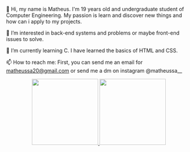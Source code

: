 👋 Hi, my name is Matheus. I'm 19 years old and undergraduate student of Computer Engineering. My passion is learn and discover new things and how can i apply to my projects.

👀 I’m interested in back-end systems and problems or maybe front-end issues to solve.  

🌱 I’m currently learning C. I have learned the basics of HTML and CSS.

📫 How to reach me: First, you can send me an email for matheussa20@gmail.com or send me a dm on instagram @matheussa__

<div align="center">
  <a href="https://github.com/matheussacardoso">
  <img height="180em" src="https://github-readme-stats.vercel.app/api?username=matheussacardoso&show_icons=true&theme=dracula&include_all_commits=true&count_private=true"/>
  <img height="180em" src="https://github-readme-stats.vercel.app/api/top-langs/?username=matheussacardoso&layout=compact&langs_count=7&theme=dracula"/>
</div>
